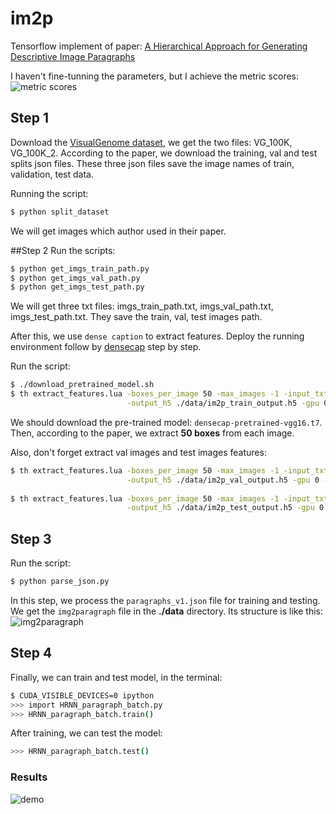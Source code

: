 # im2p
Tensorflow implement of paper: [A Hierarchical Approach for Generating Descriptive Image Paragraphs](http://cs.stanford.edu/people/ranjaykrishna/im2p/index.html)

I haven't fine-tunning the parameters, but I achieve the metric scores:
![metric scores](https://github.com/chenxinpeng/im2p/blob/master/img/metric_scores.png)

## Step 1
Download the [VisualGenome dataset](http://visualgenome.org/), we get the two files: VG_100K, VG_100K_2. According to the paper, we download the training, val and test splits json files. These three json files save the image names of train, validation, test data. 

Running the script:
```bash
$ python split_dataset
```
We will get images which author used in their paper.

##Step 2
Run the scripts:
```bash
$ python get_imgs_train_path.py
$ python get_imgs_val_path.py
$ python get_imgs_test_path.py
```
We will get three txt files: imgs_train_path.txt, imgs_val_path.txt, imgs_test_path.txt. They save the train, val, test images path.

After this, we use `dense caption` to extract features. Deploy the running environment follow by [densecap](https://github.com/jcjohnson/densecap) step by step.

Run the script:
```bash
$ ./download_pretrained_model.sh
$ th extract_features.lua -boxes_per_image 50 -max_images -1 -input_txt imgs_train_path.txt \
                          -output_h5 ./data/im2p_train_output.h5 -gpu 0 -use_cudnn 1
```
We should download the pre-trained model: `densecap-pretrained-vgg16.t7`. Then, according to the paper, we extract **50 boxes** from each image. 

Also, don't forget extract val images and test images features:
```bash
$ th extract_features.lua -boxes_per_image 50 -max_images -1 -input_txt imgs_val_path.txt \
                          -output_h5 ./data/im2p_val_output.h5 -gpu 0 -use_cudnn 1
                          
$ th extract_features.lua -boxes_per_image 50 -max_images -1 -input_txt imgs_test_path.txt \
                          -output_h5 ./data/im2p_test_output.h5 -gpu 0 -use_cudnn 1
```

## Step 3
Run the script:
```bash
$ python parse_json.py
```
In this step, we process the `paragraphs_v1.json` file for training and testing. We get the `img2paragraph` file in the **./data** directory. Its structure is like this:
![img2paragraph](https://github.com/chenxinpeng/im2p/blob/master/img/4.png)

## Step 4
Finally, we can train and test model, in the terminal:
```bash
$ CUDA_VISIBLE_DEVICES=0 ipython
>>> import HRNN_paragraph_batch.py
>>> HRNN_paragraph_batch.train()
```
After training, we can test the model:
```bash
>>> HRNN_paragraph_batch.test()
```

### Results
![demo](https://github.com/chenxinpeng/im2p/blob/master/img/HRNN_demo.png)
